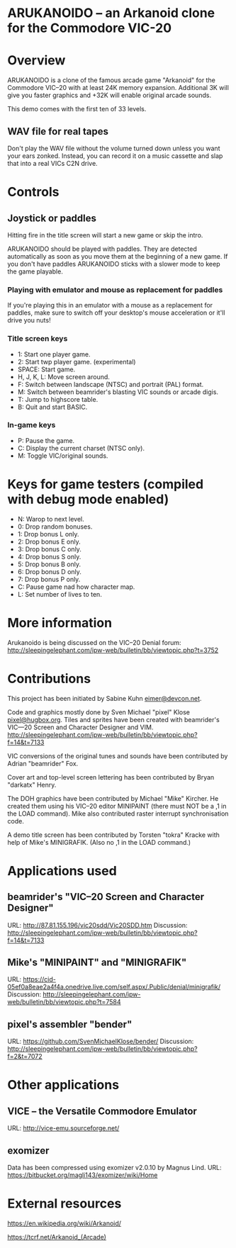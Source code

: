 ARUKANOIDO – an Arkanoid clone for the Commodore VIC-20
=======================================================


# Overview

ARUKANOIDO is a clone of the famous arcade game "Arkanoid" for the
Commodore VIC–20 with at least 24K memory expansion.  Additional
3K will give you faster graphics and +32K will enable original
arcade sounds.

This demo comes with the first ten of 33 levels.

## WAV file for real tapes

Don't play the WAV file without the volume turned down unless you
want your ears zonked.  Instead, you can record it on a music
cassette and slap that into a real VICs C2N drive.

# Controls

## Joystick or paddles

Hitting fire in the title screen will start a new game or skip the
intro.

ARUKANOIDO should be played with paddles.  They are detected
automatically as soon as you move them at the beginning of a new game.
If you don't have paddles ARUKANOIDO sticks with a slower mode to keep
the game playable.

### Playing with emulator and mouse as replacement for paddles

If you're playing this in an emulator with a mouse as a replacement
for paddles, make sure to switch off your desktop's mouse
acceleration or it'll drive you nuts!

### Title screen keys

* 1: Start one player game.
* 2: Start twp player game. (experimental)
* SPACE: Start game.
* H, J, K, L: Move screen around.
* F: Switch between landscape (NTSC) and portrait (PAL) format.
* M: Switch between beamrider's blasting VIC sounds or arcade digis.
* T: Jump to highscore table.
* B: Quit and start BASIC.

### In-game keys

* P: Pause the game.
* C: Display the current charset (NTSC only).
* M: Toggle VIC/original sounds.

# Keys for game testers (compiled with debug mode enabled)

* N: Warop to next level.
* 0: Drop random bonuses.
* 1: Drop bonus L only.
* 2: Drop bonus E only.
* 3: Drop bonus C only.
* 4: Drop bonus S only.
* 5: Drop bonus B only.
* 6: Drop bonus D only.
* 7: Drop bonus P only.
* C: Pause game nad how character map.
* L: Set number of lives to ten.

# More information

Arukanoido is being discussed on the VIC–20 Denial forum:
http://sleepingelephant.com/ipw-web/bulletin/bb/viewtopic.php?t=3752

# Contributions

This project has been initiated by Sabine Kuhn <eimer@devcon.net>.

Code and graphics mostly done by Sven Michael "pixel" Klose 
<pixel@hugbox.org>.  Tiles and sprites have been created with beamrider's
VIC—20 Screen and Character Designer and VIM.
http://sleepingelephant.com/ipw-web/bulletin/bb/viewtopic.php?f=14&t=7133

VIC conversions of the original tunes and sounds have been contributed
by Adrian "beamrider" Fox.

Cover art and top-level screen lettering has been contributed by Bryan
"darkatx" Henry.

The DOH graphics have been contributed by Michael "Mike" Kircher.  He
created them using his VIC–20 editor MINIPAINT (there must NOT be a ,1 in
the LOAD command).
Mike also contributed raster interrupt synchronisation code.

A demo title screen has been contributed by Torsten "tokra" Kracke with
help of Mike's MINIGRAFIK. (Also no ,1 in the LOAD command.)


# Applications used

## beamrider's "VIC–20 Screen and Character Designer"

URL: http://87.81.155.196/vic20sdd/Vic20SDD.htm
Discussion: http://sleepingelephant.com/ipw-web/bulletin/bb/viewtopic.php?f=14&t=7133

## Mike's "MINIPAINT" and "MINIGRAFIK"

URL: https://cid-05ef0a8eae2a4f4a.onedrive.live.com/self.aspx/.Public/denial/minigrafik/
Discussion: http://sleepingelephant.com/ipw-web/bulletin/bb/viewtopic.php?t=7584

## pixel's assembler "bender"

URL: https://github.com/SvenMichaelKlose/bender/
Discussion: http://sleepingelephant.com/ipw-web/bulletin/bb/viewtopic.php?f=2&t=7072


# Other applications

## VICE – the Versatile Commodore Emulator

URL: http://vice-emu.sourceforge.net/

## exomizer

Data has been compressed using exomizer v2.0.10 by Magnus Lind.
URL: https://bitbucket.org/magli143/exomizer/wiki/Home


# External resources

https://en.wikipedia.org/wiki/Arkanoid/

https://tcrf.net/Arkanoid_(Arcade)
